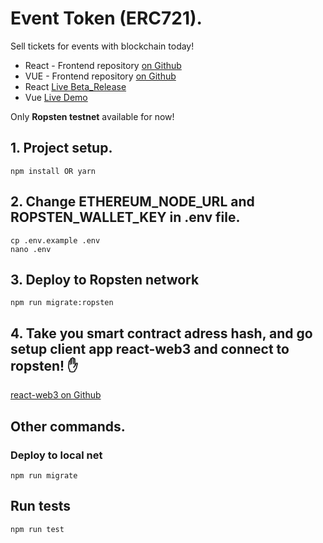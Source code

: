# Event Token (ERC721).

Sell tickets for events with blockchain today!
- React - Frontend repository [on Github](https://github.com/chulavege1/React_dapp_example)
- VUE - Frontend repository [on Github](https://github.com/yurycooliq/eth-tickets)
- React [Live Beta_Release](https://moonlit-city-309815.ew.r.appspot.com/#/crypto)
- Vue [Live Demo](https://hungry-sammet-4eed59.netlify.app/)

Only **Ropsten testnet** available for now!
## 1. Project setup.
```
npm install OR yarn
```
## 2. Change ETHEREUM_NODE_URL and ROPSTEN_WALLET_KEY in .env file.
```
cp .env.example .env
nano .env
```
## 3. Deploy to Ropsten network
```
npm run migrate:ropsten
```
## 4. Take you smart contract adress hash, and go setup client app react-web3 and connect to ropsten! ✋
[react-web3 on Github](https://github.com/chulavege1/React_dapp_example)
## Other commands.
### Deploy to local net
```
npm run migrate
```
## Run tests 
```
npm run test 
```
